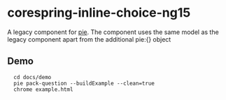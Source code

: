 # corespring-inline-choice-ng15

A legacy component for [pie](http://github.com/PieLabs/pie).
The component uses the same model as the legacy component apart from the additional pie:{} object

## Demo

 ```
   cd docs/demo 
   pie pack-question --buildExample --clean=true 
   chrome example.html     
 ```  
  

 

 

